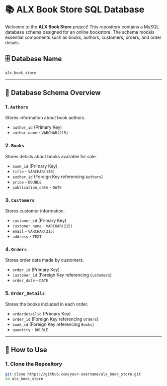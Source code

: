 # 📚 ALX Book Store SQL Database

Welcome to the **ALX Book Store** project! This repository contains a MySQL database schema designed for an online bookstore. The schema models essential components such as books, authors, customers, orders, and order details.

## 🗄️ Database Name

`alx_book_store`

---

## 🧱 Database Schema Overview

### 1. `Authors`
Stores information about book authors.

- `author_id` (Primary Key)
- `author_name` - `VARCHAR(215)`

### 2. `Books`
Stores details about books available for sale.

- `book_id` (Primary Key)
- `title` - `VARCHAR(130)`
- `author_id` (Foreign Key referencing `Authors`)
- `price` - `DOUBLE`
- `publication_date` - `DATE`

### 3. `Customers`
Stores customer information.

- `customer_id` (Primary Key)
- `customer_name` - `VARCHAR(215)`
- `email` - `VARCHAR(215)`
- `address` - `TEXT`

### 4. `Orders`
Stores order data made by customers.

- `order_id` (Primary Key)
- `customer_id` (Foreign Key referencing `Customers`)
- `order_date` - `DATE`

### 5. `Order_Details`
Stores the books included in each order.

- `orderdetailid` (Primary Key)
- `order_id` (Foreign Key referencing `Orders`)
- `book_id` (Foreign Key referencing `Books`)
- `quantity` - `DOUBLE`

---

## 🚀 How to Use

### 1. Clone the Repository

```bash
git clone https://github.com/your-username/alx_book_store.git
cd alx_book_store
